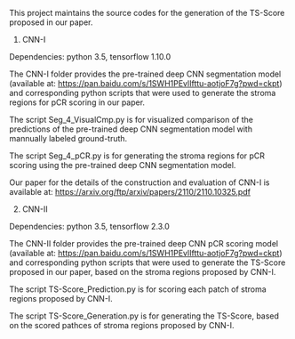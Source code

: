 This project maintains the source codes for the generation of the TS-Score proposed in our paper.


1. CNN-I

Dependencies: python 3.5, tensorflow 1.10.0

The CNN-I folder provides the pre-trained deep CNN segmentation model (available at: https://pan.baidu.com/s/1SWH1PEvlIfttu-aotjoF7g?pwd=ckpt) and corresponding python scripts that were used to generate the stroma regions for pCR scoring in our paper.

The script Seg_4_VisualCmp.py is for visualized comparison of the predictions of the pre-trained deep CNN segmentation model with mannually labeled ground-truth.
    
The script Seg_4_pCR.py is for generating the stroma regions for pCR scoring using the pre-trained deep CNN segmentation model.

Our paper for the details of the construction and evaluation of CNN-I is available at: https://arxiv.org/ftp/arxiv/papers/2110/2110.10325.pdf 


2. CNN-II

Dependencies: python 3.5, tensorflow 2.3.0

The CNN-II folder provides the pre-trained deep CNN pCR scoring model (available at: https://pan.baidu.com/s/1SWH1PEvlIfttu-aotjoF7g?pwd=ckpt) and corresponding python scripts that were used to generate the TS-Score proposed in our paper, based on the stroma regions proposed by CNN-I.

The script TS-Score_Prediction.py is for scoring each patch of stroma regions proposed by CNN-I.
    
The script TS-Score_Generation.py is for generating the TS-Score, based on the scored pathces of stroma regions proposed by CNN-I.
    
